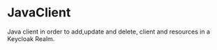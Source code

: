 # JavaClient
Java client in order to add,update and delete, client and resources in a Keycloak Realm.
